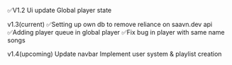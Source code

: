 ✅V1.2
Ui update 
Global player state

v1.3(current)
✅Setting up own db to remove reliance on saavn.dev api
✅Adding player queue in global player
✅Fix bug in player with same name songs

v1.4(upcoming)
Update navbar
Implement user system & playlist creation